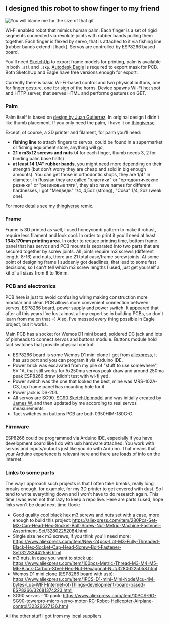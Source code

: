 ## I designed this robot to show finger to my friend

![You will blame me for the size of that gif](/images/you_will_blame_me_for_the_size_of_that_gif.gif?raw=true)

Wi-Fi enabled robot that mimics human palm. Each finger is a set of rigid segments connected via revolute joints with rubber bands pulling them together. Each finger is flexed by servo, that is attached to it via fishing line (rubber bands extend it back). Servos are controlled by ESP8266 based board.

You'll need [SketchUp](https://www.sketchup.com/) to export frame models for printing, palm is available in both `.stl` and `.skp`. [Autodesk Eagle](https://www.autodesk.com/products/eagle/free-download) is required  to export mask for PCB. Both SketchUp and Eagle have free versions enough for export.

Currently there is basic Wi-Fi-based control and two physical buttons, one for finger gesture, one for sign of the horns. Device spawns Wi-Fi hot spot and HTTP server, that serves HTML and performs gestures on GET.

### Palm
Palm itself is based on [design by Juan Gutierrez](https://www.thingiverse.com/thing:14986). In original design I didn't like thumb placement. If you only need the palm, I have it on [thingiverse](https://www.thingiverse.com/thing:2743350).

Except, of course, a 3D printer and filament, for palm you'll need:
 - **fishing line** to attach fingers to servos, could be found in a supermarket or fishing equipment store, anything will go,
 - **21 x m3x12 screws and nuts** (4 for each finger, thumb needs 3, 2 for binding palm base halfs)
 - **at least 14 1/4” rubber bands**, you might need more depending on their strength (but don't worry they are cheap and sold in big enough amounts). You can get those in orthodontic shops, they are 1/4” in diameter. In Russian they are called "эластики" or "ортодонтические резинки" or "резиновые тяги", they also have names for different hardnesses, I got "Медведь" 1/4, 4,5oz (strong), "Сова" 1/4, 2oz (weak one).

For more details see my [thingiverse](https://www.thingiverse.com/thing:2743350) remix.

### Frame
Frame is 3D printed as well, I used honeycomb pattern to make it robust, require less filament and look cool. In order to print it you'll need at least **134x170mm printing area**. In order to reduce printing time, bottom frame panel that has servos and PCB mounts is separated into two parts that are secured together by screw joints. All joints require m3 screws (different length, 8-16) and nuts, there are 21 total case/frame screw joints. At some point of designing frame I suddenly got deadlines, that lead to some fast decisions, so I can't tell which m3 screw lengths I used, just get yourself a kit of all sizes from 8 to 16mm.

### PCB and electronics
PCB here is just to avoid confusing wiring making construction more modular and clear. PCB allows more convenient connection between servos, ESP8266 board, power supply and power switch. It appeared that after all this years I've lost almost all my expertise in building PCBs, so don't learn from me on that =) Also, I've messed every thing possible in Eagle project, but it works.

Main PCB has a socket for Wemos D1 mini board, soldered DC jack and lots of pinheads to connect servos and buttons module. Buttons module hold tact switches that provide physical control.

 - ESP8266 board is some Wemos D1 mini clone I got from [aliexpress](https://ru.aliexpress.com/item/D1-mini-V2-Mini-NodeMcu-4M-bytes-Lua-WIFI-Internet-of-Things-development-board-based-ESP8266/32681374223.html?spm=a2g0s.9042311.0.0.aJtkSh), it has usb port and you can program it via Arduino IDE.
 - Power brick was excavated from my pile of "stuff to use somewhere", 5V 1A, that still works for 5x250ma servos peak draw and around 250ma peak ESP8266 draw (didn't test with wi-fi yet).
 - Power switch was the one that looked the best, mine was MRS-102A-C3, top frame panel has mounting hole for it.
 - Power jack is DS-201.
 - All servos are SG90. [SG90 SketchUp model](https://3dwarehouse.sketchup.com/model/b4d110b53afe39d821cd77f5063eab61/Servo-Tower-Pro-Micro-SG-90-with-horns) and was initially created by [James W.](https://3dwarehouse.sketchup.com/user/0712161666807539621944321/James-W?nav=models) and then updated by me according to real servos measurements.
 - Tact switches on buttons PCB are both 0350HIM-180G-G.
 
### Firmware
ESP8266 could be programmed via Arduino IDE, especially if you have development board like I do with usb hardware attached. You work with servos and inputs/outputs just like you do with Arduino. That means that your Arduino experience is relevant here and there are loads of info on the internet.


### Links to some parts
The way I approach such projects is that I often take breaks, really long breaks enough, for example, for my 3D printer to get covered with dust. So I tend to write everything down and I won't have to do research again. This time I was even not that lazy to keep a repo live. Here are parts I used, hope links won't be dead next time I look:
- Good quality cool black hex m3 screws and nuts set with a case, more enough to build this project: https://aliexpress.com/item/280Pcs-Set-M3-Cap-Head-Hex-Socket-Bolt-Screw-Nut-Metric-Machine-Fastener-Assortment-Set/32802252084.html
- Single size hex m3 screws, if you think you'll need more: https://www.aliexpress.com/item/New-24pcs-Lot-M3-Fully-Threaded-Black-Hex-Socket-Cap-Head-Screw-Bolt-Fastener-Set/32783442556.html
- m3 nuts, in case you want to stock up: https://www.aliexpress.com/item/100pcs-Metric-Thread-M3-M4-M5-M6-Black-Carbon-Steel-Hex-Nut-Hexagonal-Nut/32806225058.html
- Wemos D1 mini clone (ESP8266 board with usb): https://www.aliexpress.com/item/1PCS-D1-mini-Mini-NodeMcu-4M-bytes-Lua-WIFI-Internet-of-Things-development-board-based-ESP8266/32681374223.html
- SG90 servos - 10 pack: https://www.aliexpress.com/item/10PCS-9G-SG90-towerpro-micro-servo-motor-RC-Robot-Helicopter-Airplane-control/32326627136.html

All the other stuff I got from my local suppliers.
